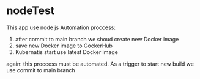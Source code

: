 # nodeTest
This app use node js
Automation proccess:
1. after commit to main branch we shoud create new Docker image
2. save new Docker image to GockerHub
3. Kubernatis start use latest Docker image

again: this proccess must be automated. 
As a trigger to start new build we use commit to main branch

